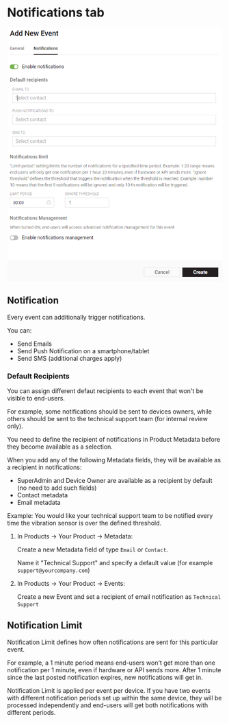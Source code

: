 # Notifications tab

![](../../../../.gitbook/assets/new_ev_notifspng.png)

## Notification

Every event can additionally trigger notifications.

You can:

* Send Emails
* Send Push Notification on a smartphone/tablet
* Send SMS \(additional charges apply\)

### Default Recipients

You can assign different defaut recipients to each event that won't be visible to end-users.

For example, some notifications should be sent to devices owners, while others should be sent to the technical support team \(for internal review only\).

You need to define the recipient of notifications in Product Metadata before they become available as a selection.

When you add any of the following Metadata fields, they will be available as a recipient in notifications:

* SuperAdmin and Device Owner are available as a recipient by default \(no need to add such fields\)
* Contact metadata
* Email metadata

Example: You would like your technical support team to be notified every time the vibration sensor is over the defined threshold.

1. In Products -&gt; Your Product -&gt; Metadata:

   Create a new Metadata field of type `Email` or `Contact`.

   Name it "Technical Support" and specify a default value \(for example `support@yourcompany.com`\)

2. In Products -&gt; Your Product -&gt; Events:

   Create a new Event and set a recipient of email notification as `Technical Support`

## Notification Limit

Notification Limit defines how often notifications are sent for this particular event.

For example, a 1 minute period means end-users won't get more than one notification per 1 minute, even if hardware or API sends more. After 1 minute since the last posted notification expires, new notifications will get in.

Notification Limit is applied per event per device. If you have two events with different notification periods set up within the same device, they will be processed independently and end-users will get both notifications with different periods.





